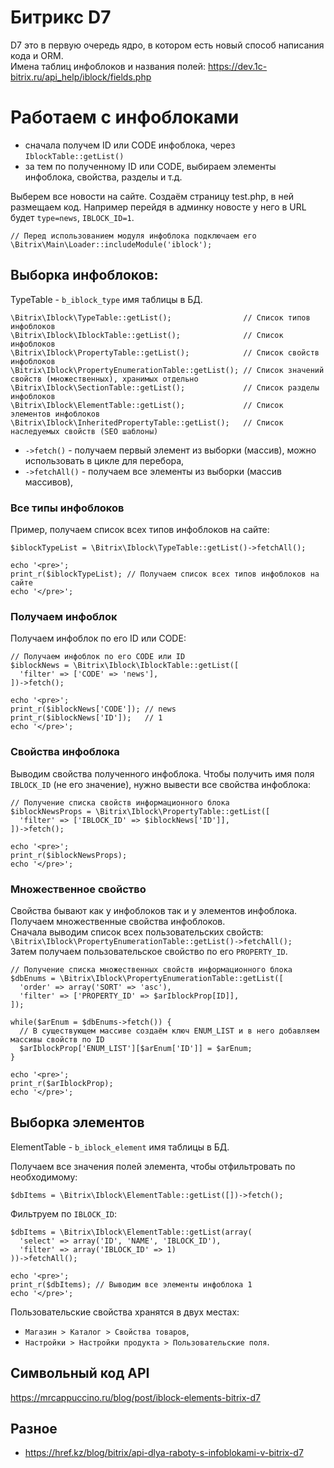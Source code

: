 # Битрикс D7
D7 это в первую очередь ядро, в котором есть новый способ написания кода и ORM.  
Имена таблиц инфоблоков и названия полей: https://dev.1c-bitrix.ru/api_help/iblock/fields.php

# Работаем с инфоблоками
- сначала получем ID или CODE инфоблока, через `IblockTable::getList()`
- за тем по полученному ID или CODE, выбираем элементы инфоблока, свойства, разделы и т.д.

Выберем все новости на сайте. Создаём страницу test.php, в ней размещаем код. Например перейдя в админку новосте у него в URL будет `type=news`, `IBLOCK_ID=1`.

    // Перед использованием модуля инфоблока подключаем его
    \Bitrix\Main\Loader::includeModule('iblock');

## Выборка инфоблоков:
TypeTable - `b_iblock_type` имя таблицы в БД.

    \Bitrix\Iblock\TypeTable::getList();                // Список типов инфоблоков
    \Bitrix\Iblock\IblockTable::getList();              // Список инфоблоков
    \Bitrix\Iblock\PropertyTable::getList();            // Список свойств инфоблоков
    \Bitrix\Iblock\PropertyEnumerationTable::getList(); // Список значений свойств (множественных), хранимых отдельно
    \Bitrix\Iblock\SectionTable::getList();             // Список разделы инфоблоков
    \Bitrix\Iblock\ElementTable::getList();             // Список элементов инфоблоков
    \Bitrix\Iblock\InheritedPropertyTable::getList();   // Список наследуемых свойств (SEO шаблоны)

- `->fetch()` - получаем первый элемент из выборки (массив), можно использовать в цикле для перебора,
- `->fetchAll()` - получаем все элементы из выборки (массив массивов),

### Все типы инфоблоков
Пример, получаем список всех типов инфоблоков на сайте:

    $iblockTypeList = \Bitrix\Iblock\TypeTable::getList()->fetchAll();

    echo '<pre>';
    print_r($iblockTypeList); // Получаем список всех типов инфоблоков на сайте
    echo '</pre>';

### Получаем инфоблок
Получаем инфоблок по его ID или CODE:

    // Получаем инфоблок по его CODE или ID
    $iblockNews = \Bitrix\Iblock\IblockTable::getList([
      'filter' => ['CODE' => 'news'],
    ])->fetch();

    echo '<pre>';
    print_r($iblockNews['CODE']); // news
    print_r($iblockNews['ID']);   // 1
    echo '</pre>';

### Свойства инфоблока
Выводим свойства полученного инфоблока. Чтобы получить имя поля `IBLOCK_ID` (не его значение), нужно вывести все свойства инфоблока:

    // Получение списка свойств информационного блока
    $iblockNewsProps = \Bitrix\Iblock\PropertyTable::getList([
      'filter' => ['IBLOCK_ID' => $iblockNews['ID']],
    ])->fetch();

    echo '<pre>';
    print_r($iblockNewsProps);
    echo '</pre>';

### Множественное свойство
Свойства бывают как у инфоблоков так и у элементов инфоблока.  
Получаем множественные свойства инфоблоков.  
Сначала выводим список всех пользовательских свойств:  
  `\Bitrix\Iblock\PropertyEnumerationTable::getList()->fetchAll();`  
Затем получаем пользовательское свойство по его `PROPERTY_ID`.

    // Получение списка множественных свойств информационного блока
    $dbEnums = \Bitrix\Iblock\PropertyEnumerationTable::getList([
      'order' => array('SORT' => 'asc'),
      'filter' => ['PROPERTY_ID' => $arIblockProp[ID]],
    ]);

    while($arEnum = $dbEnums->fetch()) {
      // В существующем массиве создаём ключ ENUM_LIST и в него добавляем массивы свойств по ID
      $arIblockProp['ENUM_LIST'][$arEnum['ID']] = $arEnum;
    }

    echo '<pre>';
    print_r($arIblockProp);
    echo '</pre>';

## Выборка элементов
ElementTable - `b_iblock_element` имя таблицы в БД.

Получаем все значения полей элемента, чтобы отфильтровать по необходимому:

    $dbItems = \Bitrix\Iblock\ElementTable::getList([])->fetch();

Фильтруем по `IBLOCK_ID`:

    $dbItems = \Bitrix\Iblock\ElementTable::getList(array(
      'select' => array('ID', 'NAME', 'IBLOCK_ID'),
      'filter' => array('IBLOCK_ID' => 1)
    ))->fetchAll();

    echo '<pre>';
    print_r($dbItems); // Выводим все элементы инфоблока 1
    echo '</pre>';

Пользовательские свойства хранятся в двух местах:
- `Магазин > Каталог > Свойства товаров`,
- `Настройки > Настройки продукта > Пользовательские поля`.


## Символьный код API
https://mrcappuccino.ru/blog/post/iblock-elements-bitrix-d7

## Разное
- https://href.kz/blog/bitrix/api-dlya-raboty-s-infoblokami-v-bitrix-d7
